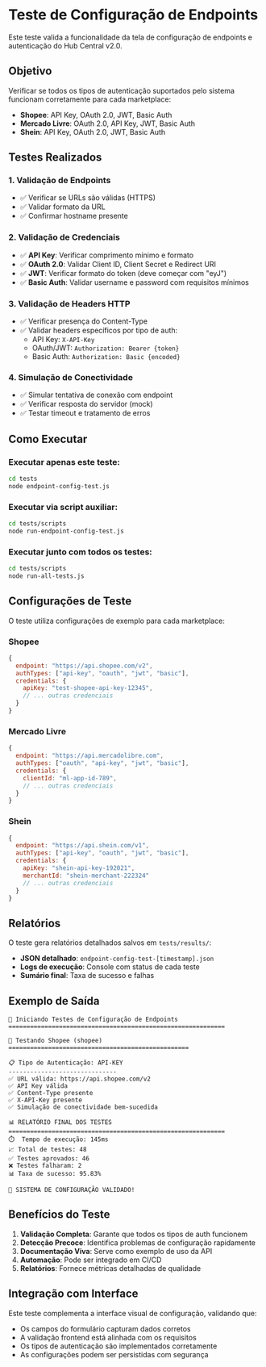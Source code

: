 # Teste de Configuração de Endpoints

Este teste valida a funcionalidade da tela de configuração de endpoints e autenticação do Hub Central v2.0.

## Objetivo

Verificar se todos os tipos de autenticação suportados pelo sistema funcionam corretamente para cada marketplace:

- **Shopee**: API Key, OAuth 2.0, JWT, Basic Auth
- **Mercado Livre**: OAuth 2.0, API Key, JWT, Basic Auth  
- **Shein**: API Key, OAuth 2.0, JWT, Basic Auth

## Testes Realizados

### 1. Validação de Endpoints
- ✅ Verificar se URLs são válidas (HTTPS)
- ✅ Validar formato da URL
- ✅ Confirmar hostname presente

### 2. Validação de Credenciais
- ✅ **API Key**: Verificar comprimento mínimo e formato
- ✅ **OAuth 2.0**: Validar Client ID, Client Secret e Redirect URI
- ✅ **JWT**: Verificar formato do token (deve começar com "eyJ")
- ✅ **Basic Auth**: Validar username e password com requisitos mínimos

### 3. Validação de Headers HTTP
- ✅ Verificar presença do Content-Type
- ✅ Validar headers específicos por tipo de auth:
  - API Key: `X-API-Key`
  - OAuth/JWT: `Authorization: Bearer {token}`
  - Basic Auth: `Authorization: Basic {encoded}`

### 4. Simulação de Conectividade
- ✅ Simular tentativa de conexão com endpoint
- ✅ Verificar resposta do servidor (mock)
- ✅ Testar timeout e tratamento de erros

## Como Executar

### Executar apenas este teste:
```bash
cd tests
node endpoint-config-test.js
```

### Executar via script auxiliar:
```bash
cd tests/scripts
node run-endpoint-config-test.js
```

### Executar junto com todos os testes:
```bash
cd tests/scripts
node run-all-tests.js
```

## Configurações de Teste

O teste utiliza configurações de exemplo para cada marketplace:

### Shopee
```javascript
{
  endpoint: "https://api.shopee.com/v2",
  authTypes: ["api-key", "oauth", "jwt", "basic"],
  credentials: {
    apiKey: "test-shopee-api-key-12345",
    // ... outras credenciais
  }
}
```

### Mercado Livre
```javascript
{
  endpoint: "https://api.mercadolibre.com",
  authTypes: ["oauth", "api-key", "jwt", "basic"],
  credentials: {
    clientId: "ml-app-id-789",
    // ... outras credenciais
  }
}
```

### Shein
```javascript
{
  endpoint: "https://api.shein.com/v1",
  authTypes: ["api-key", "oauth", "jwt", "basic"],
  credentials: {
    apiKey: "shein-api-key-192021",
    merchantId: "shein-merchant-222324"
    // ... outras credenciais
  }
}
```

## Relatórios

O teste gera relatórios detalhados salvos em `tests/results/`:

- **JSON detalhado**: `endpoint-config-test-[timestamp].json`
- **Logs de execução**: Console com status de cada teste
- **Sumário final**: Taxa de sucesso e falhas

## Exemplo de Saída

```
🚀 Iniciando Testes de Configuração de Endpoints
============================================================

🧪 Testando Shopee (shopee)
==================================================

📋 Tipo de Autenticação: API-KEY
------------------------------
✅ URL válida: https://api.shopee.com/v2
✅ API Key válida
✅ Content-Type presente
✅ X-API-Key presente
✅ Simulação de conectividade bem-sucedida

📊 RELATÓRIO FINAL DOS TESTES
============================================================
⏱️  Tempo de execução: 145ms
📈 Total de testes: 48
✅ Testes aprovados: 46
❌ Testes falharam: 2
📊 Taxa de sucesso: 95.83%

🎉 SISTEMA DE CONFIGURAÇÃO VALIDADO!
```

## Benefícios do Teste

1. **Validação Completa**: Garante que todos os tipos de auth funcionem
2. **Detecção Precoce**: Identifica problemas de configuração rapidamente  
3. **Documentação Viva**: Serve como exemplo de uso da API
4. **Automação**: Pode ser integrado em CI/CD
5. **Relatórios**: Fornece métricas detalhadas de qualidade

## Integração com Interface

Este teste complementa a interface visual de configuração, validando que:

- Os campos do formulário capturam dados corretos
- A validação frontend está alinhada com os requisitos
- Os tipos de autenticação são implementados corretamente
- As configurações podem ser persistidas com segurança